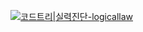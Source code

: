 [![코드트리|실력진단-logicallaw](https://banner.codetree.ai/v1/banner/logicallaw)](https://www.codetree.ai/profiles/logicallaw)

